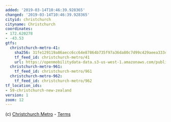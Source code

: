 ```yaml
---
added: '2019-03-14T10:46:39.928365'
changed: '2019-03-14T10:46:39.928365'
cityid: christchurch
cityname: Christchurch
coordinates:
- 172.620278
- -43.53
gtfs:
  christchurch-metro-41:
    sha256: 31fe129119a86aecc6cc64e87864b735f97a36da80c7d99c429aeea333c7bb78
    tf_feed_id: christchurch-metro/41
    url: https://openmobilitydata-data.s3-us-west-1.amazonaws.com/public/feeds/christchurch-metro/41/20190313/gtfs.zip
  christchurch-metro-961:
    tf_feed_id: christchurch-metro/961
  christchurch-metro-962:
    tf_feed_id: christchurch-metro/962
tf_location_ids:
- 59-christchurch-new-zealand
version: 1
zoom: 12
---
```


(c) [Christchurch Metro](http://www.metroinfo.co.nz/Pages/default.aspx) - [Terms](http://data.ecan.govt.nz/Catalogue/Agreement?AgreementFile=AgreementPT.htm&AgreementRequirements=UserDetails&AgreementType=AgreementPT)

